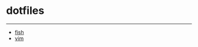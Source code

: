 # dotfiles

---

- [fish](https://github.com/yoshi1125hisa/dotfiles/blob/master/fish.sh)
- [vim](https://github.com/yoshi1125hisa/dotfiles/blob/master/.vimrc)

